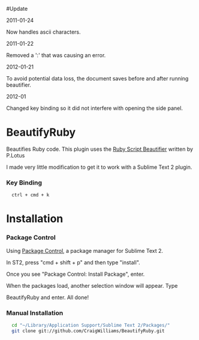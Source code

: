#Update

  2011-01-24

  Now handles ascii characters.

  2011-01-22

  Removed a ':' that was causing an error.

  2012-01-21

  To avoid potential data loss, the document saves before and after running beautifier.

  2012-01

  Changed key binding so it did not interfere with opening the side panel.

# BeautifyRuby

Beautifies Ruby code. This plugin uses the [Ruby Script Beautifier](http://www.arachnoid.com/ruby/rubyBeautifier.html) written by P.Lotus

I made very little modification to get it to work with a Sublime Text 2 plugin.

### Key Binding

```
  ctrl + cmd + k
```


# Installation

### Package Control
Using [Package Control](http://wbond.net/sublime_packages/package_control), a
package manager for Sublime Text 2.

In ST2, press "cmd + shift + p" and then type "install".

Once you see "Package Control: Install Package", enter.

When the packages load, another selection window will appear. Type

BeautifyRuby and enter. All done!

### Manual Installation

```bash
  cd "~/Library/Application Support/Sublime Text 2/Packages/"
  git clone git://github.com/CraigWilliams/BeautifyRuby.git
```
